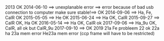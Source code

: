 2013 OK
2014-06-10 ==> unexplanable error ==> error because of bad usb connection to computer make sure stable!==> OK
2014-09-06 ==> Ha, Fe, CaIR OK
2015-05-05 ==> He OK
2015-06-24 ==> Ha OK, CaIR
2015-09-27 ==> CaIR OK, Ha OK
2016-05-14 ==> Ha OK, CaIR ok
2017-09-06 ==> Ha_9u OK, CaIR, all ok but CaIR_9u
2017-09-10 ==> OK
2019 
21a Fe probleem
22 ok
22a 
ha 23a mem error
He23a mem error (ccp frame will have to be restricted)
